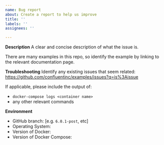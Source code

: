 ```yaml
---
name: Bug report
about: Create a report to help us improve
title: ''
labels: ''
assignees: ''

---
```


**Description**
A clear and concise description of what the issue is.

There are many examples in this repo, so identify the example by linking to the relevant documentation page.

**Troubleshooting**
Identify any existing issues that seem related: https://github.com/confluentinc/examples/issues?q=is%3Aissue

If applicable, please include the output of:
 - `docker-compose logs <container name>`
 - any other relevant commands

**Environment**
 - GitHub branch: [e.g. `6.0.1-post`, etc]
 - Operating System:
 - Version of Docker:
 - Version of Docker Compose:
